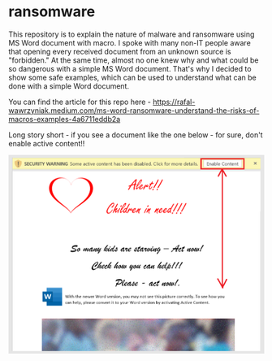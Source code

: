 # ransomware

This repository is to explain the nature of malware and ransomware using MS Word document with macro. I spoke with many non-IT people aware that opening every received document from an unknown source is "forbidden." At the same time, almost no one knew why and what could be so dangerous with a simple MS Word document. That's why I decided to show some safe examples, which can be used to understand what can be done with a simple Word document.

You can find the article for this repo here - https://rafal-wawrzyniak.medium.com/ms-word-ransomware-understand-the-risks-of-macros-examples-4a6711eddb2a

Long story short - if you see a document like the one below - for sure, don't enable active content!!

![s](pic/ex_0a.png)

